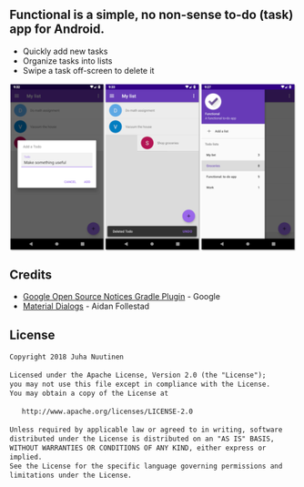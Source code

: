 <!--
<p align="center">
    <img src="images/ic_launcher-web.png" alt="To-do checkmark icon" width="200" hspace="10" vspace="10">
</p>
<h1 align="center">Functional</h1>
-->
## Functional is a simple, no non-sense to-do (task) app for Android.

* Quickly add new tasks
* Organize tasks into lists
* Swipe a task off-screen to delete it

<img align="center" src="assets/screenshots.png" alt="screenshots">

## Credits
* [Google Open Source Notices Gradle Plugin](https://developers.google.com/android/guides/opensource) - Google
* [Material Dialogs](https://github.com/afollestad/material-dialogs) - Aidan Follestad

## License

    Copyright 2018 Juha Nuutinen

    Licensed under the Apache License, Version 2.0 (the "License");
    you may not use this file except in compliance with the License.
    You may obtain a copy of the License at

       http://www.apache.org/licenses/LICENSE-2.0

    Unless required by applicable law or agreed to in writing, software
    distributed under the License is distributed on an "AS IS" BASIS,
    WITHOUT WARRANTIES OR CONDITIONS OF ANY KIND, either express or implied.
    See the License for the specific language governing permissions and
    limitations under the License.

